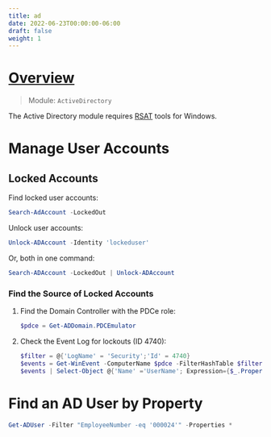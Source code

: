 ```yaml
---
title: ad
date: 2022-06-23T00:00:00-06:00
draft: false
weight: 1
---
```


# [Overview](https://learn.microsoft.com/en-us/powershell/module/activedirectory/?view=windowsserver2019-ps)  
> Module: `ActiveDirectory`

The Active Directory module requires [RSAT](https://learn.microsoft.com/en-us/troubleshoot/windows-server/system-management-components/remote-server-administration-tools) tools for Windows.

# Manage User Accounts
## Locked Accounts
Find locked user accounts:
```powershell
Search-AdAccount -LockedOut
```

Unlock user accounts:
```powershell
Unlock-ADAccount -Identity 'lockeduser'
```

Or, both in one command:
```powershell
Search-ADAccount -LockedOut | Unlock-ADAccount
```

### Find the Source of Locked Accounts
1. Find the Domain Controller with the PDCe role:
    ```powershell
    $pdce = Get-ADDomain.PDCEmulator
    ```

2. Check the Event Log for lockouts (ID 4740):
    ```powershell
    $filter = @{'LogName' = 'Security';'Id' = 4740}
    $events = Get-WinEvent -ComputerName $pdce -FilterHashTable $filter
    $events | Select-Object @{'Name' ='UserName'; Expression={$_.Properties[0]}}, @{'Name' ='ComputerName';Expression={$_.Properties[1]}}
    ```


# Find an AD User by Property
```powershell
Get-ADUser -Filter "EmployeeNumber -eq '000024'" -Properties *
```
